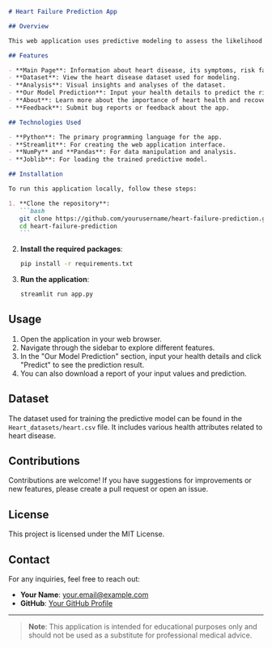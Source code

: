 ````markdown
# Heart Failure Prediction App

## Overview

This web application uses predictive modeling to assess the likelihood of heart failure based on user-provided health data. It aims to raise awareness about heart health and assist users in understanding their risks.

## Features

- **Main Page**: Information about heart disease, its symptoms, risk factors, and recovery.
- **Dataset**: View the heart disease dataset used for modeling.
- **Analysis**: Visual insights and analyses of the dataset.
- **Our Model Prediction**: Input your health details to predict the risk of heart failure.
- **About**: Learn more about the importance of heart health and recovery.
- **Feedback**: Submit bug reports or feedback about the app.

## Technologies Used

- **Python**: The primary programming language for the app.
- **Streamlit**: For creating the web application interface.
- **NumPy** and **Pandas**: For data manipulation and analysis.
- **Joblib**: For loading the trained predictive model.

## Installation

To run this application locally, follow these steps:

1. **Clone the repository**:
   ```bash
   git clone https://github.com/yourusername/heart-failure-prediction.git
   cd heart-failure-prediction
   ```
````

2. **Install the required packages**:

   ```bash
   pip install -r requirements.txt
   ```

3. **Run the application**:
   ```bash
   streamlit run app.py
   ```

## Usage

1. Open the application in your web browser.
2. Navigate through the sidebar to explore different features.
3. In the "Our Model Prediction" section, input your health details and click "Predict" to see the prediction result.
4. You can also download a report of your input values and prediction.

## Dataset

The dataset used for training the predictive model can be found in the `Heart_datasets/heart.csv` file. It includes various health attributes related to heart disease.

## Contributions

Contributions are welcome! If you have suggestions for improvements or new features, please create a pull request or open an issue.

## License

This project is licensed under the MIT License.

## Contact

For any inquiries, feel free to reach out:

- **Your Name**: your.email@example.com
- **GitHub**: [Your GitHub Profile](https://github.com/yourusername)

---

> **Note**: This application is intended for educational purposes only and should not be used as a substitute for professional medical advice.

```

```
